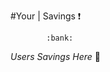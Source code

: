 #Your  | Savings :heavy_exclamation_mark:

            :bank:


   *Users Savings Here*  :file_folder:

